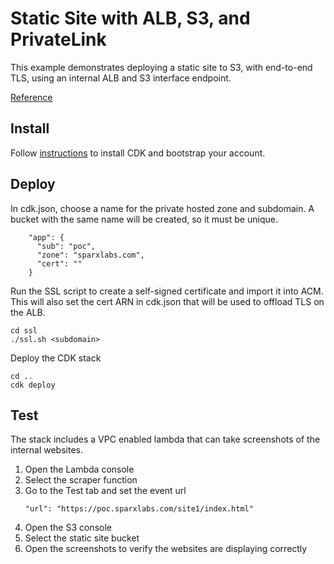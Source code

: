 # Static Site with ALB, S3, and PrivateLink

This example demonstrates deploying a static site to S3, with end-to-end TLS, using an internal ALB and S3 interface endpoint.

[Reference](https://aws.amazon.com/blogs/networking-and-content-delivery/hosting-internal-https-static-websites-with-alb-s3-and-privatelink/)

## Install

Follow [instructions](https://docs.aws.amazon.com/cdk/v2/guide/getting_started.html) to install CDK and bootstrap your account.


## Deploy
In cdk.json, choose a name for the private hosted zone and subdomain.  A bucket with the same name will be created, so it must be unique.

```
    "app": {
      "sub": "poc",
      "zone": "sparxlabs.com",
      "cert": ""
    }
```

Run the SSL script to create a self-signed certificate and import it into ACM.  This will also set the cert ARN in cdk.json that will be used to offload TLS on the ALB.
```
cd ssl
./ssl.sh <subdomain>
```

Deploy the CDK stack
```
cd ..
cdk deploy
```

## Test

The stack includes a VPC enabled lambda that can take screenshots of the internal websites.

<ol>
  <li>Open the Lambda console</li>
  <li>Select the scraper function</li>
  <li>Go to the Test tab and set the event url

```
"url": "https://poc.sparxlabs.com/site1/index.html"
```
  </li>
  <li>Open the S3 console</li>
  <li>Select the static site bucket</li>
  <li>Open the screenshots to verify the websites are displaying correctly</li>
</ol>